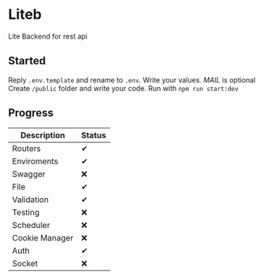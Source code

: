 # Liteb

Lite Backend for rest api

## Started

Reply `.env.template` and rename to `.env`. Write your values. _MAIL_ is optional
Create `/public` folder and write your code.
Run with `npm run start:dev`

## Progress

| Description    | Status |
| -------------- | ------ |
| Routers        | ✔     |
| Enviroments    | ✔     |
| Swagger        | ❌     |
| File           | ✔     |
| Validation     | ✔     |
| Testing        | ❌     |
| Scheduler      | ❌     |
| Cookie Manager | ❌     |
| Auth           | ✔     |
| Socket         | ❌     |
